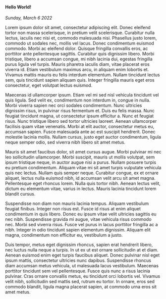 #### Hello World!
*Sunday, March 6 2022*

Lorem ipsum dolor sit amet, consectetur adipiscing elit. Donec eleifend tortor non massa scelerisque, in pretium velit scelerisque. Curabitur nulla lectus, iaculis nec nisi et, commodo malesuada nisi. Phasellus justo lorem, commodo ut sodales nec, mollis vel lacus. Donec condimentum euismod commodo. Morbi ac eleifend dolor. Quisque fringilla convallis eros, ac porttitor ante pellentesque sagittis. Curabitur quis dignissim libero. Morbi tristique, libero a accumsan congue, mi nibh lacinia dui, egestas fringilla purus ligula vel turpis. Mauris pharetra iaculis diam, vitae placerat eros viverra id. Etiam vestibulum maximus arcu, in aliquam enim lobortis et. Vivamus mattis mauris eu felis interdum elementum. Nullam tincidunt lectus sem, quis tincidunt sapien aliquam quis. Integer fringilla mauris eget eros consectetur, eget volutpat lectus euismod.

Maecenas id ullamcorper ipsum. Etiam vel mi sed nisl vehicula tincidunt vel quis ligula. Sed velit ex, condimentum non interdum in, congue in nulla. Morbi viverra sapien nec orci sodales condimentum. Nunc ultricies dignissim risus, in pulvinar risus fermentum et. Duis eu felis massa. Nunc feugiat tincidunt magna, ut consectetur ipsum efficitur a. Nunc et feugiat risus. Nunc tristique libero sed tortor ultricies laoreet. Aenean ullamcorper facilisis quam vitae venenatis. Morbi at elit auctor, consectetur metus eu, accumsan sapien. Fusce malesuada ante ac est suscipit hendrerit. Donec molestie lacinia mollis. Nullam cursus, justo eget auctor condimentum, ligula neque semper odio, sed viverra nibh libero sit amet metus.

Mauris sit amet faucibus dolor, sit amet cursus augue. Morbi pulvinar mi nec leo sollicitudin ullamcorper. Morbi suscipit, mauris ut mollis volutpat, sem ipsum tristique neque, in auctor augue nisi a purus. Nullam posuere turpis eu pretium condimentum. Aliquam vitae mi sit amet turpis vulputate vehicula quis nec lectus. Nullam quis semper neque. Curabitur congue, ex et ornare aliquet, lectus nulla euismod nibh, id accumsan velit arcu sit amet magna. Pellentesque eget rhoncus lorem. Nulla quis tortor nibh. Aenean lectus velit, dictum eu elementum vitae, varius in lectus. Mauris lacinia tincidunt lorem blandit cursus.

Suspendisse non diam non mauris lacinia tempus. Aliquam vestibulum feugiat finibus. Integer non risus est. Fusce id risus at enim aliquet condimentum in quis libero. Donec eu ipsum vitae velit ultricies sagittis eu nec nibh. Suspendisse gravida mi augue, vitae vehicula risus commodo nec. Morbi sed viverra risus. Fusce vel purus in lacus porttitor fringilla ac a nibh. Integer in odio tincidunt sapien elementum dignissim. Aliquam elit magna, condimentum non efficitur eu, vestibulum a justo.

Duis tempor, metus eget dignissim rhoncus, sapien erat hendrerit libero, nec luctus nulla neque a turpis. In ut ex ut est ornare sollicitudin at et diam. Aenean euismod enim eget turpis faucibus aliquet. Donec pulvinar nisl eget ipsum mattis, consectetur ultricies nunc dapibus. Suspendisse rhoncus diam accumsan metus vehicula, ut malesuada lacus vestibulum. Maecenas porttitor tincidunt sem vel pellentesque. Fusce quis nunc a risus lacinia pulvinar. Cras ornare convallis metus, eu tincidunt orci lobortis vel. Vivamus velit nibh, sollicitudin sed mattis sed, rutrum eu tortor. In ornare, eros sed commodo blandit, ligula magna placerat sapien, at commodo urna eros sit amet metus. 